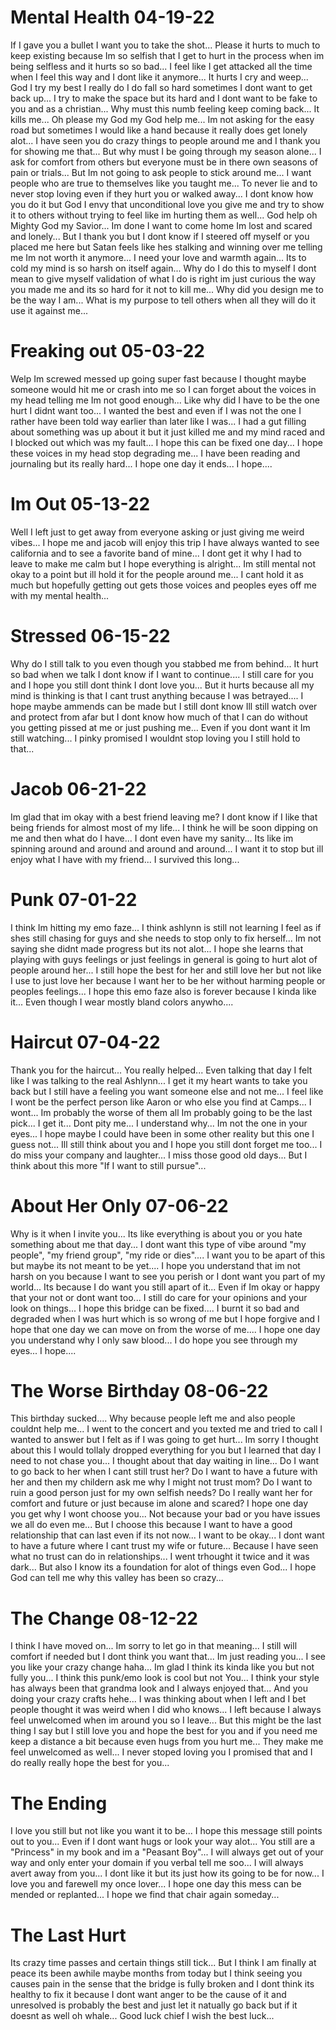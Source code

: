 # Mental Health 04-19-22
If I gave you a bullet I want you to take the shot... Please it hurts to much to keep existing because Im so selfish that I get to hurt in the process when im being selfless and it hurts so so bad... I feel like I get attacked all the time when I feel this way and I dont like it anymore... It hurts I cry and weep... God I try my best I really do I do fall so hard sometimes I dont want to get back up... I try to make the space but its hard and I dont want to be fake to you and as a christian... Why must this numb feeling keep coming back... It kills me... Oh please my God my God help me... Im not asking for the easy road but sometimes I would like a hand because it really does get lonely alot... I have seen you do crazy things to people around me and I thank you for showing me that... But why must I be going through my season alone... I ask for comfort from others but everyone must be in there own seasons of pain or trials... But Im not going to ask people to stick around me... I want people who are true to themselves like you taught me... To never lie and to never stop loving even if they hurt you or walked away... I dont know how you do it but God I envy that unconditional love you give me and try to show it to others without trying to feel like im hurting them as well... God help oh Mighty God my Savior... Im done I want to come home Im lost and scared and lonely... But I thank you but I dont know if I steered off myself or you placed me here but Satan feels like hes stalking and winning over me telling me Im not worth it anymore... I need your love and warmth again... Its to cold my mind is so harsh on itself again... Why do I do this to myself I dont mean to give myself validation of what I do is right im just curious the way you made me and its so hard for it not to kill me... Why did you design me to be the way I am... What is my purpose to tell others when all they will do it use it against me...

# Freaking out 05-03-22
Welp Im screwed messed up going super fast because I thought maybe someone would hit me or crash into me so I can forget about the voices in my head telling me Im not good enough... Like why did I have to be the one hurt I didnt want too... I wanted the best and even if I was not the one I rather have been told way earlier than later like I was... I had a gut filling about something was up about it but it just killed me and my mind raced and I blocked out which was my fault... I hope this can be fixed one day... I hope these voices in my head stop degrading me... I have been reading and journaling but its really hard... I hope one day it ends... I hope....


# Im Out 05-13-22
Well I left just to get away from everyone asking or just giving me weird vibes... I hope me and jacob will enjoy this trip I have always wanted to see california and to see a favorite band of mine... I dont get it why I had to leave to make me calm but I hope everything is alright... Im still mental not okay to a point but ill hold it for the people around me... I cant hold it as much but hopefully getting out gets those voices and peoples eyes off me with my mental health...

# Stressed 06-15-22
Why do I still talk to you even though you stabbed me from behind... It hurt so bad when we talk I dont know if I want to continue.... I still care for you and I hope you still dont think I dont love you... But it hurts because all my mind is thinking is that I cant trust anything because I was betrayed.... I hope maybe ammends can be made but I still dont know Ill still watch over and protect from afar but I dont know how much of that I can do without you getting pissed at me or just pushing me... Even if you dont want it Im still watching... I pinky promised I wouldnt stop loving you I still hold to that...


# Jacob 06-21-22
Im glad that im okay with a best friend leaving me? I dont know if I like that being friends for almost most of my life... I think he will be soon dipping on me and then what do I have... I dont even have my sanity... Its like im spinning around and around and around and around... I want it to stop but ill enjoy what I have with my friend... I survived this long... 


# Punk 07-01-22
I think Im hitting my emo faze... I think ashlynn is still not learning I feel as if shes still chasing for guys and she needs to stop only to fix herself... Im not saying she didnt made progress but its not alot... I hope she learns that playing with guys feelings or just feelings in general is going to hurt alot of people around her... I still hope the best for her and still love her but not like I use to just love her because I want her to be her without harming people or peoples feelings... I hope this emo faze also is forever because I kinda like it... Even though I wear mostly bland colors anywho....


# Haircut 07-04-22
Thank you for the haircut... You really helped... Even talking that day I felt like I was talking to the real Ashlynn... I get it my heart wants to take you back but I still have a feeling you want someone else and not me... I feel like I wont be the perfect person like Aaron or who else you find at Camps... I wont... Im probably the worse of them all Im probably going to be the last pick... I get it... Dont pity me... I understand why... Im not the one in your eyes... I hope maybe I could have been in some other reality but this one I guess not... Ill still think about you and I hope you still dont forget me too... I do miss your company and laughter... I miss those good old days... But I think about this more "If I want to still pursue"...


# About Her Only 07-06-22
Why is it when I invite you... Its like everything is about you or you hate something about me that day... I dont want this type of vibe around "my people", "my friend group", "my ride or dies".... I want you to be apart of this but maybe its not meant to be yet.... I hope you understand that im not harsh on you because I want to see you perish or I dont want you part of my world... Its because I do want you still apart of it... Even if Im okay or happy that your not or dont want too... I still do care for your opinions and your look on things... I hope this bridge can be fixed.... I burnt it so bad and degraded when I was hurt which is so wrong of me but I hope forgive and I hope that one day we can move on from the worse of me.... I hope one day you understand why I only saw blood... I do hope you see through my eyes... I hope....


# The Worse Birthday 08-06-22
This birthday sucked.... Why because people left me and also people couldnt help me... I went to the concert and you texted me and tried to call I wanted to answer but I felt as if I was going to get hurt... Im sorry I thought about this I would tollaly dropped everything for you but I learned that day I need to not chase you... I thought about that day waiting in line... Do I want to go back to her when I cant still trust her? Do I want to have a future with her and then my childern ask me why I might not trust mom? Do I want to ruin a good person just for my own selfish needs? Do I really want her for comfort and future or just because im alone and scared? I hope one day you get why I wont choose you... Not because your bad or you have issues we all do even me... But I choose this because I want to have a good relationship that can last even if its not now... I want to be okay... I dont want to have a future where I cant trust my wife or future... Because I have seen what no trust can do in relationships... I went trhought it twice and it was dark... But also I know its a foundation for alot of things even God... I hope God can tell me why this valley has been so crazy...


# The Change 08-12-22
I think I have moved on... Im sorry to let go in that meaning... I still will comfort if needed but I dont think you want that... Im just reading you... I see you like your crazy change haha... Im glad I think its kinda like you but not fully you... I think this punk/emo look is cool but not You... I think your style has always been that grandma look and I always enjoyed that... And you doing your crazy crafts hehe... I was thinking about when I left and I bet people thought it was weird when I did who knows... I left because I always feel unwelcomed when im around you so I leave... But this might be the last thing I say but I still love you and hope the best for you and if you need me keep a distance a bit because even hugs from you hurt me... They make me feel unwelcomed as well... I never stoped loving you I promised that and I do really really hope the best for you...


# The Ending
I love you still but not like you want it to be... I hope this message still points out to you... Even if I dont want hugs or look your way alot... You still are a "Princess" in my book and im a "Peasant Boy"... I will always get out of your way and only enter your domain if you verbal tell me soo... I will always avert away from you... I dont like it but its just how its going to be for now... I love you and farewell my once lover... I hope one day this mess can be mended or replanted... I hope we find that chair again someday...

# The Last Hurt
Its crazy time passes and certain things still tick... But I think I am finally at peace its been awhile maybe months from today but I think seeing you causes pain in the sense that the bridge is fully broken and I dont think its healthy to fix it because I dont want anger to be the cause of it and unresolved is probably the best and just let it natually go back but if it doesnt as well oh whale... Good luck chief I wish the best luck...
